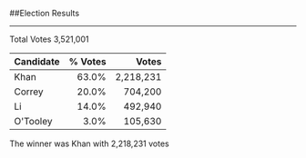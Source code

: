 ##Election Results

___

Total Votes 3,521,001

|Candidate | % Votes  |Votes|
|----- | -----: |-----:|
|Khan         | 63.0% |  2,218,231|
|Correy       | 20.0% |    704,200|
|Li           | 14.0% |    492,940|
|O'Tooley     |  3.0% |    105,630|

The winner was Khan with 2,218,231 votes